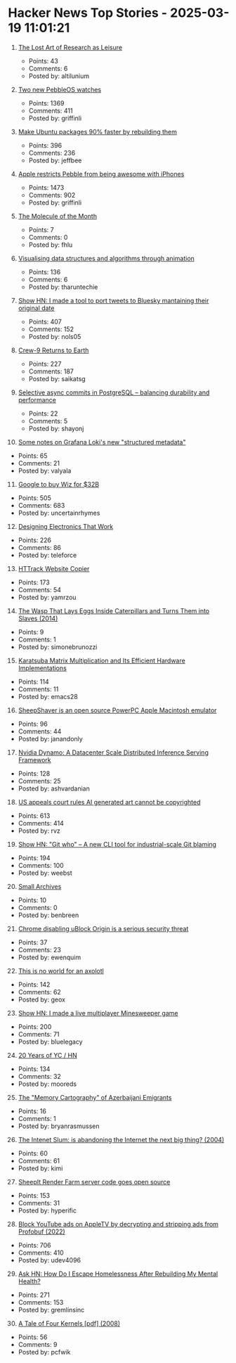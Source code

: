 # Hacker News Top Stories - 2025-03-19 11:01:21

1. [The Lost Art of Research as Leisure](https://kasurian.com/p/research-as-leisure)
   - Points: 43
   - Comments: 6
   - Posted by: altilunium

2. [Two new PebbleOS watches](https://ericmigi.com/blog/introducing-two-new-pebbleos-watches/)
   - Points: 1369
   - Comments: 411
   - Posted by: griffinli

3. [Make Ubuntu packages 90% faster by rebuilding them](https://gist.github.com/jwbee/7e8b27e298de8bbbf8abfa4c232db097)
   - Points: 396
   - Comments: 236
   - Posted by: jeffbee

4. [Apple restricts Pebble from being awesome with iPhones](https://ericmigi.com/blog/apple-restricts-pebble-from-being-awesome-with-iphones/)
   - Points: 1473
   - Comments: 902
   - Posted by: griffinli

5. [The Molecule of the Month](https://www.chm.bris.ac.uk/motm/motm.htm)
   - Points: 7
   - Comments: 0
   - Posted by: fhlu

6. [Visualising data structures and algorithms through animation](https://visualgo.net/en)
   - Points: 136
   - Comments: 6
   - Posted by: tharuntechie

7. [Show HN: I made a tool to port tweets to Bluesky mantaining their original date](https://bluemigrate.com)
   - Points: 407
   - Comments: 152
   - Posted by: nols05

8. [Crew-9 Returns to Earth](https://www.spacex.com/launches/mission/?missionId=crew-9-return)
   - Points: 227
   - Comments: 187
   - Posted by: saikatsg

9. [Selective async commits in PostgreSQL – balancing durability and performance](https://www.shayon.dev/post/2025/75/selective-asynchronous-commits-in-postgresql-balancing-durability-and-performance/)
   - Points: 22
   - Comments: 5
   - Posted by: shayonj

10. [Some notes on Grafana Loki's new "structured metadata"](https://utcc.utoronto.ca/~cks/space/blog/sysadmin/GrafanaLokiStructuredMetadata)
   - Points: 65
   - Comments: 21
   - Posted by: valyala

11. [Google to buy Wiz for $32B](https://www.reuters.com/technology/cybersecurity/google-agrees-buy-cybersecurity-startup-wiz-32-bln-ft-reports-2025-03-18/)
   - Points: 505
   - Comments: 683
   - Posted by: uncertainrhymes

12. [Designing Electronics That Work](https://www.hscott.net/designing-electronics-that-work/)
   - Points: 226
   - Comments: 86
   - Posted by: teleforce

13. [HTTrack Website Copier](https://www.httrack.com/)
   - Points: 173
   - Comments: 54
   - Posted by: yamrzou

14. [The Wasp That Lays Eggs Inside Caterpillars and Turns Them into Slaves (2014)](https://www.wired.com/2014/10/absurd-creature-week-glyptapanteles-wasp-caterpillar-bodyguard/)
   - Points: 9
   - Comments: 1
   - Posted by: simonebrunozzi

15. [Karatsuba Matrix Multiplication and Its Efficient Hardware Implementations](https://arxiv.org/abs/2501.08889)
   - Points: 114
   - Comments: 11
   - Posted by: emacs28

16. [SheepShaver is an open source PowerPC Apple Macintosh emulator](https://www.emaculation.com/doku.php/sheepshaver)
   - Points: 96
   - Comments: 44
   - Posted by: janandonly

17. [Nvidia Dynamo: A Datacenter Scale Distributed Inference Serving Framework](https://github.com/ai-dynamo/dynamo)
   - Points: 128
   - Comments: 25
   - Posted by: ashvardanian

18. [US appeals court rules AI generated art cannot be copyrighted](https://www.reuters.com/world/us/us-appeals-court-rejects-copyrights-ai-generated-art-lacking-human-creator-2025-03-18/)
   - Points: 613
   - Comments: 414
   - Posted by: rvz

19. [Show HN: "Git who" – A new CLI tool for industrial-scale Git blaming](https://github.com/sinclairtarget/git-who)
   - Points: 194
   - Comments: 100
   - Posted by: weebst

20. [Small Archives](https://helloruby.substack.com/p/no-95-small-archives-without-blurs)
   - Points: 10
   - Comments: 0
   - Posted by: benbreen

21. [Chrome disabling uBlock Origin is a serious security threat](https://nuage.quimerch.com/-/ewen/articles/chrome-disabling-ublock-origin-is-a-serious-security-threat)
   - Points: 37
   - Comments: 23
   - Posted by: ewenquim

22. [This is no world for an axolotl](https://english.elpais.com/eps/2025-03-15/this-is-no-world-for-an-axolotl.html)
   - Points: 142
   - Comments: 62
   - Posted by: geox

23. [Show HN: I made a live multiplayer Minesweeper game](https://www.minesweeperpro.com/)
   - Points: 200
   - Comments: 71
   - Posted by: bluelegacy

24. [20 Years of YC / HN](https://vickiboykis.com/2025/03/17/20-years-of-yc/)
   - Points: 134
   - Comments: 32
   - Posted by: mooreds

25. [The "Memory Cartography" of Azerbaijani Emigrants](https://jam-news.net/memory-cartography-of-azerbaijani-emigrants/)
   - Points: 16
   - Comments: 1
   - Posted by: bryanrasmussen

26. [The Intenet Slum: is abandoning the Internet the next big thing? (2004)](https://www.fourmilab.ch/documents/netslum/)
   - Points: 60
   - Comments: 61
   - Posted by: kimi

27. [SheepIt Render Farm server code goes open source](https://gitlab.com/sheepitrenderfarm)
   - Points: 153
   - Comments: 31
   - Posted by: hyperific

28. [Block YouTube ads on AppleTV by decrypting and stripping ads from Profobuf (2022)](https://ericdraken.com/pfsense-decrypt-ad-traffic/)
   - Points: 706
   - Comments: 410
   - Posted by: udev4096

29. [Ask HN: How Do I Escape Homelessness After Rebuilding My Mental Health?](undefined)
   - Points: 271
   - Comments: 153
   - Posted by: gremlinsinc

30. [A Tale of Four Kernels [pdf] (2008)](https://users.csc.calpoly.edu/~djanzen/courses/509S09/papers/FourKernels.pdf)
   - Points: 56
   - Comments: 9
   - Posted by: pcfwik

